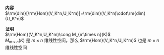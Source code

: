 **内容**  
$\rm{dim}[\rm{Hom}(V_K^n,U_K^m)]=\rm{dim}(V_K^n)\cdot\rm{dim}(U_K^n)$  
  
**证明**  
$\rm{Hom}(V_K^n,U_K^m)\cong M_{m\times n}(K)$  
$M_{m\times n}(K)$ 是 $m\times n$ 维线性空间，那么 $\rm{Hom}(V_K^n,U_K^m)$ 也是 $m\times n$ 维线性空间  
